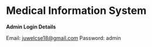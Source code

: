 # Medical Information System


**Admin Login Details**

Email: juwelcse18@gmail.com
Password: admin
